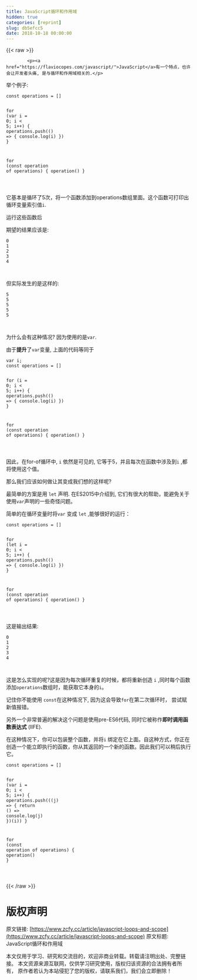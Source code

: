 ```yaml
---
title: JavaScript循环和作用域
hidden: true
categories: [reprint]
slug: db5efcc5
date: 2018-10-18 00:00:00
---
```


{{< raw >}}

            <p><a href="https://flaviocopes.com/javascript/">JavaScript</a>有一个特点，也许会让开发者头痛, 是与循环和作用域相关的.</p>
<p>举个例子:</p>
<pre><code class="hljs javascript"><span class="hljs-keyword">const</span> operations = []

<span class="hljs-keyword">for</span> (<span class="hljs-keyword">var</span> i = <span class="hljs-number">0</span>; i &lt; <span class="hljs-number">5</span>; i++) {
  operations.push(<span class="hljs-function"><span class="hljs-params">()</span> =&gt;</span> {
    <span class="hljs-built_in">console</span>.log(i)
  })
}

<span class="hljs-keyword">for</span> (<span class="hljs-keyword">const</span> operation <span class="hljs-keyword">of</span> operations) {
  operation()
}


</code></pre><p>它基本是循环了5次，将一个函数添加到operations数组里面。这个函数可打印出循环变量索引值<code>i</code>.</p>
<p>运行这些函数后</p>
<p>期望的结果应该是:</p>
<pre><code class="hljs lsl"><span class="hljs-number">0</span>
<span class="hljs-number">1</span>
<span class="hljs-number">2</span>
<span class="hljs-number">3</span>
<span class="hljs-number">4</span>


</code></pre><p>但实际发生的是这样的:</p>
<pre><code class="hljs lsl"><span class="hljs-number">5</span>
<span class="hljs-number">5</span>
<span class="hljs-number">5</span>
<span class="hljs-number">5</span>
<span class="hljs-number">5</span>


</code></pre><p>为什么会有这种情况? 因为使用的是<code>var</code>.</p>
<p>由于<strong>提升</strong>了<code>var</code>变量, 上面的代码等同于</p>
<pre><code class="hljs javascript"><span class="hljs-keyword">var</span> i;
<span class="hljs-keyword">const</span> operations = []

<span class="hljs-keyword">for</span> (i = <span class="hljs-number">0</span>; i &lt; <span class="hljs-number">5</span>; i++) {
  operations.push(<span class="hljs-function"><span class="hljs-params">()</span> =&gt;</span> {
    <span class="hljs-built_in">console</span>.log(i)
  })
}

<span class="hljs-keyword">for</span> (<span class="hljs-keyword">const</span> operation <span class="hljs-keyword">of</span> operations) {
  operation()
}


</code></pre><p>因此，在for-of循环中, <code>i</code> 依然是可见的, 它等于5，并且每次在函数中涉及到<code>i</code> ,都将使用这个值。</p>
<p>那么我们应该如何做让其变成我们想的这样呢?</p>
<p>最简单的方案是用 <code>let</code> 声明. 在ES2015中介绍到, 它们有很大的帮助，能避免关于使用<code>var</code>声明的一些奇怪问题。</p>
<p>简单的在循环变量时将<code>var</code> 变成 <code>let</code> ,能够很好的运行：</p>
<pre><code class="hljs javascript"><span class="hljs-keyword">const</span> operations = []

<span class="hljs-keyword">for</span> (<span class="hljs-keyword">let</span> i = <span class="hljs-number">0</span>; i &lt; <span class="hljs-number">5</span>; i++) {
  operations.push(<span class="hljs-function"><span class="hljs-params">()</span> =&gt;</span> {
    <span class="hljs-built_in">console</span>.log(i)
  })
}

<span class="hljs-keyword">for</span> (<span class="hljs-keyword">const</span> operation <span class="hljs-keyword">of</span> operations) {
  operation()
}


</code></pre><p>这是输出结果:</p>
<pre><code class="hljs lsl"><span class="hljs-number">0</span>
<span class="hljs-number">1</span>
<span class="hljs-number">2</span>
<span class="hljs-number">3</span>
<span class="hljs-number">4</span>


</code></pre><p>这是怎么实现的呢?这是因为每次循环重复的时候，都将重新创造 <code>i</code> ,同时每个函数添加<code>operations</code>数组时，能获取它本身的<code>i</code>。</p>
<p>记住你不能使用 <code>const</code>在这种情况下, 因为这会导致<code>for</code>在第二次循环时， 尝试赋新值报错。</p>
<p>另外一个非常普遍的解决这个问题是使用pre-ES6代码, 同时它被称作<strong>即时调用函数表达式</strong> (IIFE).</p>
<p>在这种情况下，你可以包装整个函数，并将<code>i</code> 绑定在它上面。自这种方式，你正在创造一个能立即执行的函数，你从其返回的一个新的函数。因此我们可以稍后执行它。</p>
<pre><code class="hljs typescript"><span class="hljs-keyword">const</span> operations = []

<span class="hljs-keyword">for</span> (<span class="hljs-keyword">var</span> i = <span class="hljs-number">0</span>; i &lt; <span class="hljs-number">5</span>; i++) {
  operations.push(<span class="hljs-function">(<span class="hljs-params">(<span class="hljs-params">j</span>) =&gt; {
    <span class="hljs-keyword">return</span> (<span class="hljs-params"></span>) =&gt; <span class="hljs-built_in">console</span>.log(<span class="hljs-params">j</span>)
  }</span>)(<span class="hljs-params">i</span>))
}

<span class="hljs-params">for</span> (<span class="hljs-params"><span class="hljs-keyword">const</span> operation of operations</span>) {
  <span class="hljs-params">operation</span><span class="hljs-params">()</span>
}


</span></code></pre>
          
{{< /raw >}}

# 版权声明
原文链接: [https://www.zcfy.cc/article/javascript-loops-and-scope](https://www.zcfy.cc/article/javascript-loops-and-scope)
原文标题: JavaScript循环和作用域

本文仅用于学习、研究和交流目的，欢迎非商业转载。转载请注明出处、完整链接。
本文资源来源互联网，仅供学习研究使用，版权归该资源的合法拥有者所有，
原作者若认为本站侵犯了您的版权，请联系我们，我们会立即删除！
